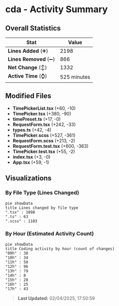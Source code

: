 # cda - Activity Summary 

## Overall Statistics

| Stat                   | Value                                                             |
| ---------------------- | ----------------------------------------------------------------- |
| **Lines Added** (➕)   | 2198                                          |
| **Lines Removed** (➖) | 866                                        |
| **Net Change** (↕)    | 1332                |
| **Active Time** (⌚)   | 525 minutes |


## Modified Files
- **TimePickerList.tsx** (+60, -10)
- **TimePicker.tsx** (+380, -90)
- **timePreset.ts** (+17, -0)
- **RequestForm.tsx** (+242, -33)
- **types.ts** (+42, -4)
- **TimePicker.scss** (+527, -361)
- **RequestForm.scss** (+213, -2)
- **RequestForm.test.tsx** (+600, -363)
- **TimePicker.test.tsx** (+55, -2)
- **index.tsx** (+3, -0)
- **App.tsx** (+59, -1)

## Visualizations

### By File Type (Lines Changed)

```mermaid
pie showData
title Lines changed by file type
".tsx" : 1898
".ts" : 63
".scss" : 1103
```

### By Hour (Estimated Activity Count)

```mermaid
pie showData
title Coding activity by hour (count of changes)
"09h" : 30
"10h" : 34
"11h" : 58
"12h" : 96
"13h" : 79
"14h" : 8
"15h" : 28
"16h" : 25
"17h" : 43
```


> **Last Updated:** 02/04/2025, 17:50:59